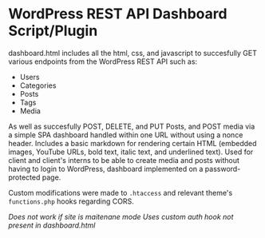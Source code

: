 # WordPress REST API Dashboard Script/Plugin
dashboard.html includes all the html, css, and javascript to succesfully GET various endpoints from the WordPress REST API such as:
- Users
- Categories
- Posts
- Tags
- Media

As well as succesfully POST, DELETE, and PUT Posts, and POST media via a simple SPA dashboard handled within one URL without using a nonce header.
Includes a basic markdown for rendering certain HTML (embedded images, YouTube URLs, bold text, italic text, and underlined text).
Used for client and client's interns to be able to create media and posts without having to login to WordPress, dashboard implemented on a password-protected page.

Custom modifications were made to `.htaccess` and relevant theme's `functions.php` hooks regarding CORS.

*Does not work if site is maitenane mode*
*Uses custom auth hook not present in dashboard.html*
